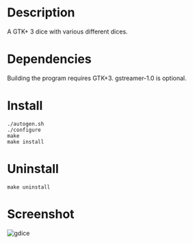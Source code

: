 Description
===========

A GTK+ 3 dice with various different dices.

Dependencies
============

Building the program requires GTK+3. gstreamer-1.0 is optional.

Install
=======

```
./autogen.sh
./configure
make
make install
```

Uninstall
=========

```
make uninstall
```

Screenshot
==========

![gdice](https://github.com/fluks/gdice/raw/master/gdice.png)
